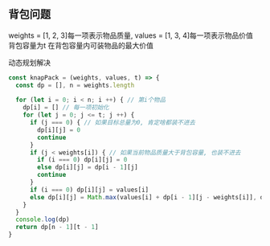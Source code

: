 ## 背包问题

weights = [1, 2, 3]每一项表示物品质量, values = [1, 3, 4]每一项表示物品价值
背包容量为t
在背包容量内可装物品的最大价值


动态规划解决

```js
const knapPack = (weights, values, t) => {
  const dp = [], n = weights.length
  
  for (let i = 0; i < n; i ++) { // 第i个物品
    dp[i] = [] // 每一项初始化
    for (let j = 0; j <= t; j ++) {
      if (j === 0) { // 如果目标总量为0, 肯定啥都装不进去
        dp[i][j] = 0
        continue
      }
      if (j < weights[i]) { // 如果当前物品质量大于背包容量, 也装不进去
        if (i === 0) dp[i][j] = 0
        else dp[i][j] = dp[i - 1][j]
        continue
      }
      if (i === 0) dp[i][j] = values[i]
      else dp[i][j] = Math.max(values[i] + dp[i - 1][j - weights[i]], dp[i - 1][j])
    }
  }
  console.log(dp)
  return dp[n - 1][t - 1]
}
```
